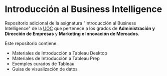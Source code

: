 # Introducción al Business Intelligence

Repositorio adicional de la asignatura "Introducción al Business Intelligence" de la [UOC](www.uoc.edu) que pertenece a los grados de **Administración y Dirección de Empresas** y **Marketing e Innovación de Mercados**.

Este repositorio contiene:

- Materiales de Introducción a Tableau Desktop
- Materiales de Introducción a Tableau Prep
- Exemples curados de Tableau
- Guías de visualización de datos

